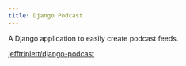 ```yaml
---
title: Django Podcast
---
```


A Django application to easily create podcast feeds.

[jefftriplett/django-podcast](https://github.com/jefftriplett/django-podcast)
